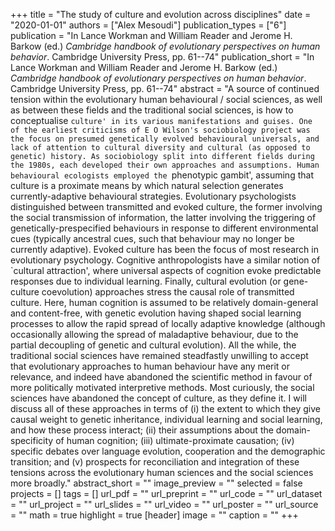 +++
title = "The study of culture and evolution across disciplines"
date = "2020-01-01"
authors = ["Alex Mesoudi"]
publication_types = ["6"]
publication = "In Lance Workman and William Reader and Jerome H. Barkow (ed.) _Cambridge handbook of evolutionary perspectives on human behavior_. Cambridge University Press, pp. 61--74"
publication_short = "In Lance Workman and William Reader and Jerome H. Barkow (ed.) _Cambridge handbook of evolutionary perspectives on human behavior_. Cambridge University Press, pp. 61--74"
abstract = "A source of continued tension within the evolutionary human behavioural / social sciences, as well as between these fields and the traditional social sciences, is how to conceptualise `culture' in its various manifestations and guises. One of the earliest criticisms of E O Wilson's sociobiology project was the focus on presumed genetically evolved behavioural universals, and lack of attention to cultural diversity and cultural (as opposed to genetic) history. As sociobiology split into different fields during the 1980s, each developed their own approaches and assumptions. Human behavioural ecologists employed the `phenotypic gambit', assuming that culture is a proximate means by which natural selection generates currently-adaptive behavioural strategies. Evolutionary psychologists distinguished between transmitted and evoked culture, the former involving the social transmission of information, the latter involving the triggering of genetically-prespecified behaviours in response to different environmental cues (typically ancestral cues, such that behaviour may no longer be currently adaptive). Evoked culture has been the focus of most research in evolutionary psychology. Cognitive anthropologists have a similar notion of `cultural attraction', where universal aspects of cognition evoke predictable responses due to individual learning. Finally, cultural evolution (or gene-culture coevolution) approaches stress the causal role of transmitted culture. Here, human cognition is assumed to be relatively domain-general and content-free, with genetic evolution having shaped social learning processes to allow the rapid spread of locally adaptive knowledge (although occasionally allowing the spread of maladaptive behaviour, due to the partial decoupling of genetic and cultural evolution). All the while, the traditional social sciences have remained steadfastly unwilling to accept that evolutionary approaches to human behaviour have any merit or relevance, and indeed have abandoned the scientific method in favour of more politically motivated interpretive methods. Most curiously, the social sciences have abandoned the concept of culture, as they define it. I will discuss all of these approaches in terms of (i) the extent to which they give causal weight to genetic inheritance, individual learning and social learning, and how these process interact; (ii) their assumptions about the domain-specificity of human cognition; (iii) ultimate-proximate causation; (iv) specific debates over language evolution, cooperation and the demographic transition; and (v) prospects for reconciliation and integration of these tensions across the evolutionary human sciences and the social sciences more broadly."
abstract_short = ""
image_preview = ""
selected = false
projects = []
tags = []
url_pdf = ""
url_preprint = ""
url_code = ""
url_dataset = ""
url_project = ""
url_slides = ""
url_video = ""
url_poster = ""
url_source = ""
math = true
highlight = true
[header]
image = ""
caption = ""
+++
